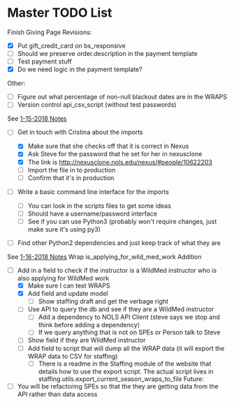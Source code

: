 # Master TODO List

Finish Giving Page Revisions:
- [x] Put gift_credit_card on bs_responsive
- [ ] Should we preserve order.description in the payment template
- [ ] Test payment stuff
- [x] Do we need logic in the payment template?

Other:
- [ ] Figure out what percentage of non-null blackout dates are in the WRAPS
- [ ] Version control api_csv_script (without test passwords)

See [1-15-2018 Notes](./1-15-2018.md)
- [ ] Get in touch with Cristina about the imports
  - [x] Make sure that she checks off that it is correct in Nexus
  - [x] Ask Steve for the password that he set for her in nexusclone
  - [x] The link is http://nexusclone.nols.edu/nexus/#people/10622203
  - [ ] Import the file in to production
  - [ ] Confirm that it's in production
- [ ] Write a basic command line interface for the imports
  - [ ] You can look in the scripts files to get some ideas
  - [ ] Should have a username/password interface
  - [ ] See if you can use Python3 (probably won't require changes, just make sure it's using py3)
- [ ] Find other Python2 dependencies and just keep track of what they are


See [1-16-2018 Notes](./1-16-2018.md)
Wrap is_applying_for_wild_med_work Addition
- [ ] Add in a field to check if the instructor is a WildMed instructor who is also applying for WildMed work
  - [x] Make sure I can test WRAPS
  - [x] Add field and update model
    - [ ] Show staffing draft and get the verbage right
  - [ ] Use API to query the db and see if they are a WildMed instructor
    - [ ] Add a dependency to NOLS API Client (steve says we stop and think before adding a dependency)
    - [ ] If we query anything that is not on SPEs or Person talk to Steve
  - [ ] Show field if they are WildMed instructor
  - [ ] Add field to script that will dump all the WRAP data (it will export the WRAP data to CSV for staffing)
    - [ ] There is a readme in the Staffing module of the website that details how to use the export script. The actual script lives in staffing.utils.export_current_season_wraps_to_file
Future:
- [ ] You will be refactoring SPEs so that the they are getting data from the API rather than data access
